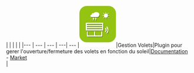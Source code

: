 | | | | |
|--- | --- | --- | ---| ---
|<img src="sunshutter/sunshutter_icon.png" width="100" />|Gestion Volets|Plugin pour gerer l'ouverture/fermeture des volets en fonction du soleil|[Documentation](sunshutter/index.md) - [Market](https://market.jeedom.com/index.php?v=d&p=market_display&id=3793)<br/>|

